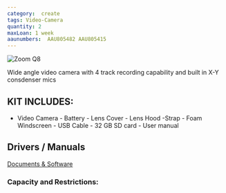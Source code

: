 ```yaml
---
category:  create
tags: Video-Camera
quantity: 2
maxLoan: 1 week
aaunumbers:  AAU805482 AAU805415
---
```

![Zoom Q8](https://zoomcorp.com/media/original_images/Q8_HDMI.png.768x0_q60.png)

Wide angle video camera with 4 track recording capability and built in X-Y consdenser mics
## KIT INCLUDES:
-  Video Camera - Battery - Lens Cover - Lens Hood  -Strap - Foam Windscreen - USB Cable - 32 GB SD card - User manual

## Drivers / Manuals
[Documents & Software](https://zoomcorp.com/en/jp/video-recorders/video-recorders/q8-handy-video-recorder/q8-support/)



### Capacity and Restrictions:
